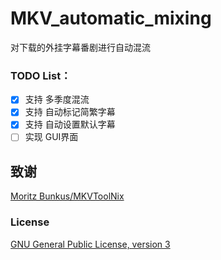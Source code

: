 # MKV_automatic_mixing
对下载的外挂字幕番剧进行自动混流

### **TODO List**：  
- [x] 支持 多季度混流
- [x] 支持 自动标记简繁字幕
- [x] 支持 自动设置默认字幕
- [ ] 实现 GUI界面

## 致谢

[Moritz Bunkus/MKVToolNix](https://gitlab.com/mbunkus/mkvtoolnix)

### License

[GNU General Public License, version 3](LICENSE)
